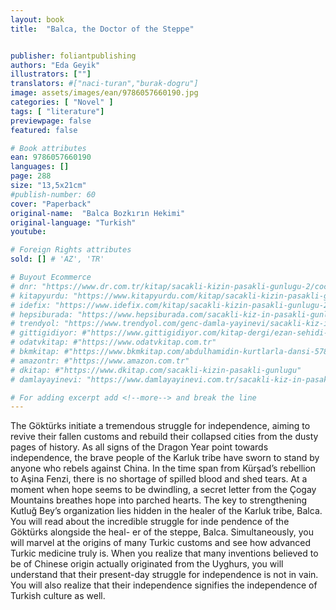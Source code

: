 ```yaml
---
layout: book
title:  "Balca, the Doctor of the Steppe"


publisher: foliantpublishing
authors: "Eda Geyik"
illustrators: [""]
translators: #["naci-turan","burak-dogru"]
image: assets/images/ean/9786057660190.jpg
categories: [ "Novel" ]
tags: [ "literature"]
previewpage: false
featured: false

# Book attributes
ean: 9786057660190
languages: []
page: 288
size: "13,5x21cm"
#publish-number: 60
cover: "Paperback"
original-name:  "Balca Bozkırın Hekimi"
original-language: "Turkish"
youtube:

# Foreign Rights attributes
sold: [] # 'AZ', 'TR'

# Buyout Ecommerce
# dnr: "https://www.dr.com.tr/kitap/sacakli-kizin-pasakli-gunlugu-2/cocuk-ve-genclik/genclik-10-yas/roman-oyku/urunno=0001893059001"
# kitapyurdu: "https://www.kitapyurdu.com/kitap/sacakli-kizin-pasakli-gunlugu-2-/560122.html&filter_name=Sa%C3%A7akl%C4%B1+K%C4%B1z%27%C4%B1n+Pasakl%C4%B1+G%C3%BCnl%C3%BC%C4%9F%C3%BC+2"
# idefix: "https://www.idefix.com/kitap/sacakli-kizin-pasakli-gunlugu-2/cocuk-ve-genclik/genclik-10-yas/roman-oyku/urunno=0001893059001"
# hepsiburada: "https://www.hepsiburada.com/sacakli-kiz-in-pasakli-gunlugu-2-damla-yayinevi-p-HBV000012ER86"
# trendyol: "https://www.trendyol.com/genc-damla-yayinevi/sacakli-kiz-in-pasakli-gunlugu-2-p-54825777"
# gittigidiyor: #"https://www.gittigidiyor.com/kitap-dergi/ezan-sehidi-adnan-menderes_pdp_732728793"
# odatvkitap: #"https://www.odatvkitap.com.tr"
# bkmkitap: #"https://www.bkmkitap.com/abdulhamidin-kurtlarla-dansi-578226"
# amazontr: #"https://www.amazon.com.tr"
# dkitap: #"https://www.dkitap.com/sacakli-kizin-pasakli-gunlugu"
# damlayayinevi: "https://www.damlayayinevi.com.tr/sacakli-kiz-in-pasakli-gunlugu-2-bu-iste-bi-terslik-var"

# For adding excerpt add <!--more--> and break the line
---
```

The Göktürks initiate a tremendous struggle for
independence, aiming to revive their fallen customs and rebuild their collapsed cities from the
dusty pages of history. As all signs of the Dragon Year point towards independence, the brave
people of the Karluk tribe have sworn to stand
by anyone who rebels against China. In the time
span from Kürşad’s rebellion to Aşina Fenzi, there
is no shortage of spilled blood and shed tears. At
a moment when hope seems to be dwindling, a
secret letter from the Çogay Mountains breathes
hope into parched hearts. The key to strengthening
Kutluğ Bey’s organization lies hidden in the healer
of the Karluk tribe, Balca.
You will read about the incredible struggle for
inde pendence of the Göktürks alongside the heal-
er of the steppe, Balca. Simultaneously, you will
marvel at the origins of many Turkic customs and
see how advanced Turkic medicine truly is.
When you realize that many inventions believed
to be of Chinese origin actually originated from the
Uyghurs, you will understand that their present-day
struggle for independence is not in vain. You will
also realize that their independence signifies the
independence of Turkish culture as well.
<!--more--> 

